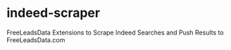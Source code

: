 # indeed-scraper
FreeLeadsData Extensions to Scrape Indeed Searches and Push Results to FreeLeadsData.com
